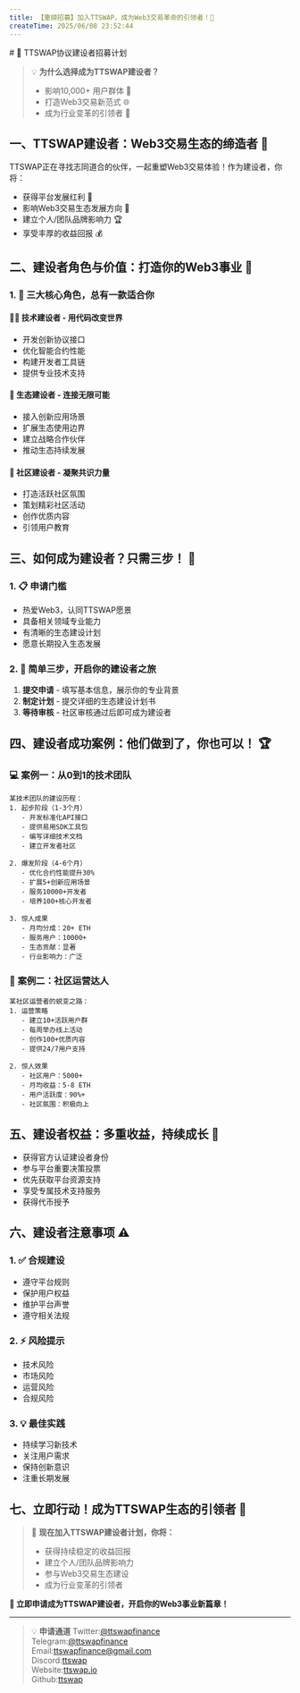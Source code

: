 ```yaml
---
title: 【重磅招募】加入TTSWAP，成为Web3交易革命的引领者！🚀
createTime: 2025/06/08 23:52:44
---
```

<ShareButtonZh/>
# 🌟 TTSWAP协议建设者招募计划

> 💡 **为什么选择成为TTSWAP建设者？**
> - 影响10,000+ 用户群体 👥
> - 打造Web3交易新范式 🌐
> - 成为行业变革的引领者 🚀

## 一、TTSWAP建设者：Web3交易生态的缔造者 🎯

TTSWAP正在寻找志同道合的伙伴，一起重塑Web3交易体验！作为建设者，你将：
- 获得平台发展红利 💎
- 影响Web3交易生态发展方向 🌱
- 建立个人/团队品牌影响力 🏆
- 享受丰厚的收益回报 💰

## 二、建设者角色与价值：打造你的Web3事业 💫

### 1. 🎯 三大核心角色，总有一款适合你

#### 👨‍💻 **技术建设者** - 用代码改变世界
- 开发创新协议接口
- 优化智能合约性能
- 构建开发者工具链
- 提供专业技术支持

#### 🌱 **生态建设者** - 连接无限可能
- 接入创新应用场景
- 扩展生态使用边界
- 建立战略合作伙伴
- 推动生态持续发展

#### 👥 **社区建设者** - 凝聚共识力量
- 打造活跃社区氛围
- 策划精彩社区活动
- 创作优质内容
- 引领用户教育

## 三、如何成为建设者？只需三步！ 🚀

### 1. 📋 申请门槛
- 热爱Web3，认同TTSWAP愿景
- 具备相关领域专业能力
- 有清晰的生态建设计划
- 愿意长期投入生态发展

### 2. 📝 简单三步，开启你的建设者之旅
1. **提交申请** - 填写基本信息，展示你的专业背景
2. **制定计划** - 提交详细的生态建设计划书
3. **等待审核** - 社区审核通过后即可成为建设者

## 四、建设者成功案例：他们做到了，你也可以！ 🏆

### 💻 **案例一：从0到1的技术团队**
```
某技术团队的建设历程：
1. 起步阶段（1-3个月）
   - 开发标准化API接口
   - 提供易用SDK工具包
   - 编写详细技术文档
   - 建立开发者社区

2. 爆发阶段（4-6个月）
   - 优化合约性能提升30%
   - 扩展5+创新应用场景
   - 服务10000+开发者
   - 培养100+核心开发者

3. 惊人成果
   - 月均分成：20+ ETH
   - 服务用户：10000+
   - 生态贡献：显著
   - 行业影响力：广泛
```

### 🎯 **案例二：社区运营达人**
```
某社区运营者的蜕变之路：
1. 运营策略
   - 建立10+活跃用户群
   - 每周举办线上活动
   - 创作100+优质内容
   - 提供24/7用户支持

2. 惊人效果
   - 社区用户：5000+
   - 月均收益：5-8 ETH
   - 用户活跃度：90%+
   - 社区氛围：积极向上
```

## 五、建设者权益：多重收益，持续成长 🎁

- 获得官方认证建设者身份
- 参与平台重要决策投票
- 优先获取平台资源支持
- 享受专属技术支持服务
- 获得代币授予


## 六、建设者注意事项 ⚠️

### 1. ✅ 合规建设
- 遵守平台规则
- 保护用户权益
- 维护平台声誉
- 遵守相关法规

### 2. ⚡ 风险提示
- 技术风险
- 市场风险
- 运营风险
- 合规风险

### 3. 💡 最佳实践
- 持续学习新技术
- 关注用户需求
- 保持创新意识
- 注重长期发展

## 七、立即行动！成为TTSWAP生态的引领者 🎉

> 💫 **现在加入TTSWAP建设者计划，你将：**
> - 获得持续稳定的收益回报
> - 建立个人/团队品牌影响力
> - 参与Web3交易生态建设
> - 成为行业变革的引领者

**🚀 立即申请成为TTSWAP建设者，开启你的Web3事业新篇章！**

---
> 💡 **申请通道**
Twitter:[@ttswapfinance](https://x.com/ttswapFinance)  
Telegram:[@ttswapfinance](https://t.me/ttswapfinance)  
Email:[ttswapfinance@gmail.com](mailto:ttswapfinance@gmail.com)  
Discord:[ttswap](https://discord.gg/XygqnmQgX3)  
Website:[ttswap.io](http://www.ttswap.io)  
Github:[ttswap](http://github.com/ttswap)  

